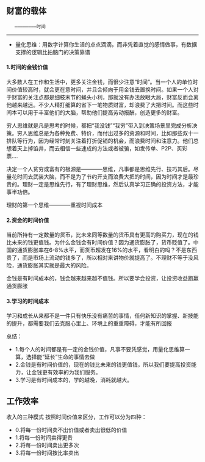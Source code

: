 ## 财富的载体

       ————————时间
------

* 量化思维：用数字计算你生活的点点滴滴，而非凭着直觉的感情做事，有数据支撑的逻辑比拍脑门的决策靠谱


#### 1.时间的金钱价值
大多数人在工作和生活中，更多关注金钱，而很少注意“时间”。当一个人的单位时间价值较高时，就会更在意时间，并且会倾向于用金钱去置换时间。如果一个人对于财富的关注点都是细枝末节的蝇头小利，那就没有办法放眼大局，财富反而会离他越来越远。不少人精打细算的省下一笔物质财富，却浪费了大把时间。而这些时间本可以用于丰富他们的大脑，帮助他们提高劳动报酬，创造更多的财富。

穷人思维就是凡是思考的时候，都把“我没钱”“我穷”带入到决策场景里完成分析决策。穷人思维总是为各种免费、特价，而付出过多的资源和时间，比如那些双十一排队等行为，因为经常时刻关注着打折促销的机会，而浪费时间和注意力。他们总想着天上掉馅井，而去相信一些速成的方法或者被骗，如发传单、P2P、买彩票....

决定一个人贫穷或富有的根源是————思维，凡事都是思维先行、技巧其后。尽量花时间去武装大脑，而不是为了节约开支而浪费大把的时间，因为时间才是最珍贵的。理财一定是思维先行，有了理财思维，然后认真学习正确的投资方法，才能事半功倍。

理财的第一个思维————重视时间成本


#### 2.资金的时间价值
当前所持有一定数量的货币，比未来同等数量的货币具有更高的购买力，现在的钱比未来的钱更值钱。为什么金钱会有时间价值？因为通货膨胀了，货币贬值了。中国的通货膨胀率在6-8%水平，而货币超发在16%的水平，看明白的吗？不是东西贵了，而是市场上流动的钱多了，所以相对来讲物价就提高了。不理财不等于没风险，通货膨胀其实就是最大的风险。


金钱是有时间成本的，钱会越来越来越不值钱。所以要学会投资，让投资收益跑赢通货膨胀

#### 3.学习的时间成本

学习和成长从来都不是一件只有快乐没有痛苦的事情，任何新知识的掌握、新技能的提升，都需要我们去克服心里上、环境上的重重障碍，才能有所回报

总结：
* 1.每个人的时间都是有一定的金钱价值，凡事不要凭感觉，用量化思维算一算，选择能“延长”生命的事情去做
* 2.金钱是有时间价值的，现在的钱比未来的钱更值钱，所以我们要提高投资能力，让金钱更有效率的为我们服务。
* 3.学习是有时间成本的，学的越晚，消耗就越大。


## 工作效率

收入的三种模式
按照时间价值来区分，工作可以分为四种：
* 0.将每一份时间卖不出价值或者卖出很低的价值
* 1.将每一份时间卖得更贵
* 2.将每一份时间卖出更多次
* 3.将每一份时间按比率卖出



